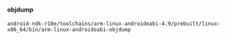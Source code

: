 #### objdump

	android-ndk-r10e/toolchains/arm-linux-androideabi-4.9/prebuilt/linux-x86_64/bin/arm-linux-androideabi-objdump 

